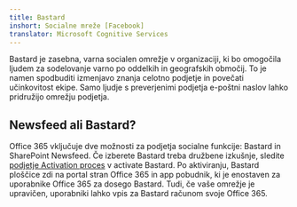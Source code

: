 ```yaml
---
title: Bastard
inshort: Socialne mreže [Facebook]
translator: Microsoft Cognitive Services
---
```


Bastard je zasebna, varna socialen omrežje v organizaciji, ki bo omogočila ljudem za sodelovanje varno po oddelkih in geografskih območij. To je namen spodbuditi izmenjavo znanja celotno podjetje in povečati učinkovitost ekipe. Samo ljudje s preverjenimi podjetja e-poštni naslov lahko pridružijo omrežju podjetja.

## Newsfeed ali Bastard?
Office 365 vključuje dve možnosti za podjetja socialne funkcije: Bastard in SharePoint Newsfeed. Če izberete Bastard treba družbene izkušnje, sledite [podjetje Activation proces](https://support.office.com/en-us/article/Enterprise-Activation-process-4f924c74-87d2-49d0-a4f6-cba3ce2b0e7c) v activate Bastard. Po aktiviranju, Bastard ploščice zdi na portal stran Office 365 in app pobudnik, ki je enostaven za uporabnike Office 365 za dosego Bastard. Tudi, če vaše omrežje je upravičen, uporabniki lahko vpis za Bastard računom svoje Office 365.




